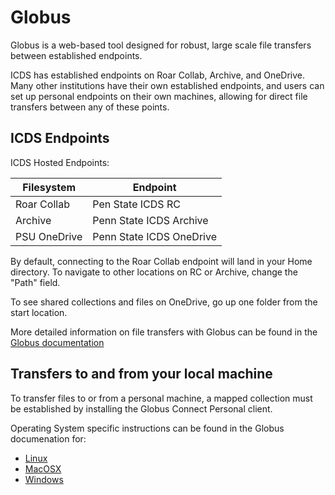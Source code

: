 # Globus

Globus is a web-based tool designed for robust, large scale file transfers between established
endpoints. 

ICDS has established endpoints on Roar Collab, Archive, and OneDrive. Many other 
institutions have their own established endpoints, and users can set up personal endpoints on 
their own machines, allowing for direct file transfers between any of these points.

## ICDS Endpoints

ICDS Hosted Endpoints:

| Filesystem | Endpoint |
| ---- | ---- |
| Roar Collab | Pen State ICDS RC |
| Archive | Penn State ICDS Archive |
| PSU OneDrive | Penn State ICDS OneDrive |

By default, connecting to the Roar Collab endpoint will land in your Home directory. 
To navigate to other locations on RC or Archive, change the "Path" field.

To see shared collections and files on OneDrive, go up one folder from the start location.

More detailed information on file transfers with Globus can be found in the [Globus 
documentation](https://docs.globus.org/how-to/get-started/)

## Transfers to and from your local machine

To transfer files to or from a personal machine, a mapped collection must be established by installing the 
Globus Connect Personal client.

Operating System specific instructions can be found in the Globus documenation for:

- [Linux](https://docs.globus.org/globus-connect-personal/install/linux/)
- [MacOSX](https://docs.globus.org/globus-connect-personal/install/mac/)
- [Windows](https://docs.globus.org/globus-connect-personal/install/windows/)


